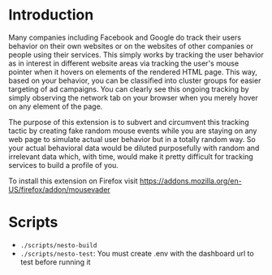 # Introduction

Many companies including Facebook and Google do track their users behavior on their own websites or on the websites of other companies or people using their services. This simply works by tracking the user behavior as in interest in different website areas via tracking the user's mouse pointer when it hovers on elements of the rendered HTML page. This way, based on your behavior, you can be classified into cluster groups for easier targeting of ad campaigns. You can clearly see this ongoing tracking by simply observing the network tab on your browser when you merely hover on any element of the page.

The purpose of this extension is to subvert and circumvent this tracking tactic by creating fake random mouse events while you are staying on any web page to simulate actual user behavior but in a totally random way. So your actual behavioral data would be diluted purposefully with random and irrelevant data which, with time, would make it pretty difficult for tracking services to build a profile of you.

To install this extension on Firefox visit https://addons.mozilla.org/en-US/firefox/addon/mousevader

# Scripts

- `./scripts/nesto-build`
- `./scripts/nesto-test`: You must create .env with the dashboard url to test before running it